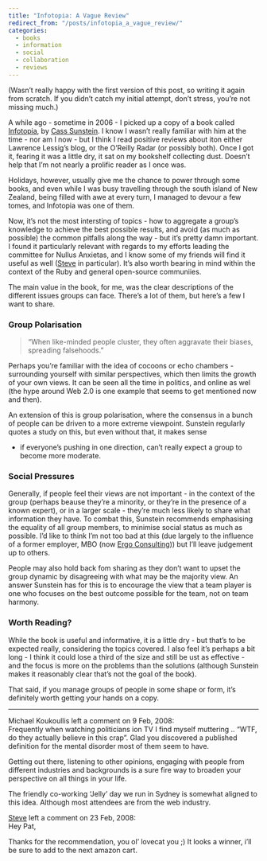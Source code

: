```yaml
---
title: "Infotopia: A Vague Review"
redirect_from: "/posts/infotopia_a_vague_review/"
categories:
  - books
  - information
  - social
  - collaboration
  - reviews
---
```

(Wasn’t really happy with the first version of this post, so writing it
again from scratch. If you didn’t catch my initial attempt, don’t
stress, you’re not missing much.)

A while ago - sometime in 2006 - I picked up a copy of a book called
[Infotopia](http://www.amazon.com/Infotopia-Many-Minds-Produce-Knowledge/dp/0195189280),
by [Cass Sunstein](http://www.law.uchicago.edu/faculty/sunstein/). I
know I wasn’t really familiar with him at the time - nor am I now - but
I think I read positive reviews about iton either Lawrence Lessig’s
blog, or the O’Reilly Radar (or possibly both). Once I got it, fearing
it was a little dry, it sat on my bookshelf collecting dust. Doesn’t
help that I’m not nearly a prolific reader as I once was.

Holidays, however, usually give me the chance to power through some
books, and even while I was busy travelling through the south island of
New Zealand, being filled with awe at every turn, I managed to devour a
few tomes, and Infotopia was one of them.

Now, it’s not the most intersting of topics - how to aggregate a group’s
knowledge to achieve the best possible results, and avoid (as much as
possible) the common pitfalls along the way - but it’s pretty damn
important. I found it particularly relevant with regards to my efforts
leading the committee for Nullus Anxietas, and I know some of my friends
will find it useful as well
([Steve](http://www.thesquigglyline.com/blog/) in particular). It’s also
worth bearing in mind within the context of the Ruby and general
open-source communiies.

The main value in the book, for me, was the clear descriptions of the
different issues groups can face. There’s a lot of them, but here’s a
few I want to share.

### Group Polarisation

> “When like-minded people cluster, they often aggravate their biases,
> spreading falsehoods.”

Perhaps you’re familiar with the idea of cocoons or echo chambers -
surrounding yourself with similar perspectives, which then limits the
growth of your own views. It can be seen all the time in politics, and
online as wel (the hype around Web 2.0 is one example that seems to get
mentioned now and then).

An extension of this is group polarisation, where the consensus in a
bunch of people can be driven to a more extreme viewpoint. Sunstein
regularly quotes a study on this, but even without that, it makes sense
- if everyone’s pushing in one direction, can’t really expect a group to
become more moderate.

### Social Pressures

Generally, if people feel their views are not important - in the context
of the group (perhaps beause they’re a minority, or they’re in the
presence of a known expert), or in a larger scale - they’re much less
likely to share what information they have. To combat this, Sunstein
recommends emphasising the equality of all group members, to minimise
social status as much as possible. I’d like to think I’m not too bad at
this (due largely to the influence of a former employer, MBO (now [Ergo
Consulting](http://www.ergoconsulting.com.au))) but I’ll leave judgement
up to others.

People may also hold back fom sharing as they don’t want to upset the
group dynamic by disagreeing with what may be the majority view. An
answer Sunstein has for this is to encourage the view that a team player
is one who focuses on the best outcome possible for the team, not on
team harmony.

### Worth Reading?

While the book is useful and informative, it is a little dry - but
that’s to be expected really, considering the topics covered. I also
feel it’s perhaps a bit long - I think it could lose a third of the size
and still be ust as effective - and the focus is more on the problems
than the solutions (although Sunstein makes it reasonably clear that’s
not the goal of the book).

That said, if you manage groups of people in some shape or form, it’s
definitely worth getting your hands on a copy.

------------------------------------------------------------------------

<div class="comments">
<div class="comment-author">
Michael Koukoullis left a comment on 9 Feb, 2008:</div>

<div class="comment" markdown="1">
Frequently when watching politicians ion TV I find myself muttering ..
“WTF, do they actually believe in this crap”. Glad you discovered a
published definition for the mental disorder most of them seem to have.

Getting out there, listening to other opinions, engaging with people
from different industries and backgrounds is a sure fire way to broaden
your perspective on all things in your life.

The friendly co-working ‘Jelly’ day we run in Sydney is somewhat aligned
to this idea. Although most attendees are from the web industry.

</div>
<div class="comment-author">
<a href="http://www.thesquigglyline.com/blog">Steve</a> left a comment
on 23 Feb, 2008:</div>

<div class="comment" markdown="1">
Hey Pat,

Thanks for the recommendation, you ol’ lovecat you ;) It looks a winner,
i’ll be sure to add to the next amazon cart.

</div>
</div>

